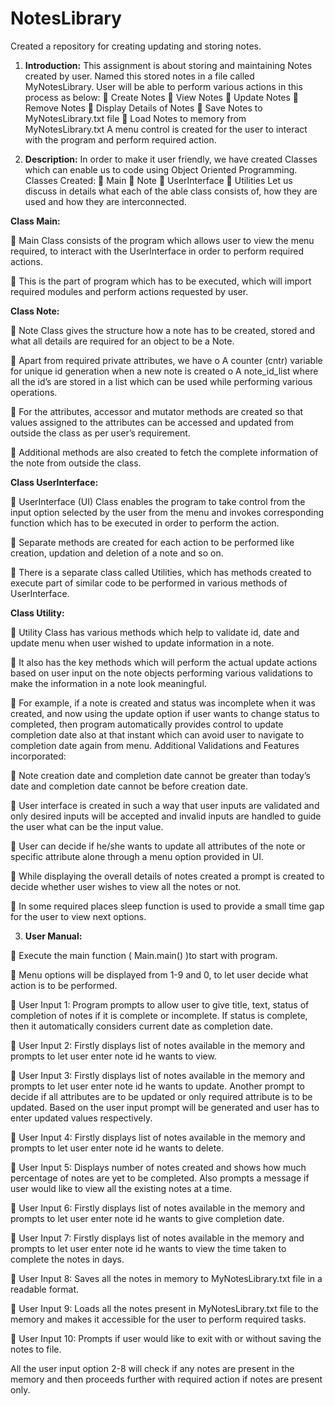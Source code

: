 # NotesLibrary
Created a repository for creating updating and storing notes.
1.	**Introduction:**
This assignment is about storing and maintaining Notes created by user. Named this stored notes in a file called MyNotesLibrary.
User will be able to perform various actions in this process as below:
	Create Notes
	View Notes
	Update Notes
	Remove Notes
	Display Details of Notes
	Save Notes to MyNotesLibrary.txt file
	Load Notes to memory from MyNotesLibrary.txt
A menu control is created for the user to interact with the program and perform required action.

2.	**Description:**
In order to make it user friendly, we have created Classes which can enable us to code using Object Oriented Programming.
Classes Created:
	Main
	Note
	UserInterface
	Utilities
Let us discuss in details what each of the able class consists of, how they are used and how they are interconnected.

**Class Main:**

	Main Class consists of the program which allows user to view the menu required, to interact with the UserInterface in order to perform required actions.

	This is the part of program which has to be executed, which will import required modules and perform actions requested by user.  

**Class Note:**

	Note Class gives the structure how a note has to be created, stored and what all details are required for an object to be a Note.

	Apart from required private attributes, we have 
o	A counter (cntr) variable for unique id generation when a new note is created
o	A note_id_list where all the id’s are stored in a list which can be used while performing various operations.

	For the attributes, accessor and mutator methods are created so that values assigned to the attributes can be accessed and updated from outside the class as per user’s requirement.

	Additional methods are also created to fetch the complete information of the note from outside the class.

**Class UserInterface:**

	UserInterface (UI) Class enables the program to take control from the input option selected by the user from the menu and invokes corresponding function which has to be executed in order to perform the action.

	Separate methods are created for each action to be performed like creation, updation and deletion of a note and so on.

	There is a separate class called Utilities, which has methods created to execute part of similar code to be performed in various methods of UserInterface.

**Class Utility:**

	Utility Class has various methods which help to validate id, date and update menu when user wished to update information in a note.

	It also has the key methods which will perform the actual update actions based on user input on the note objects performing various validations to make the information in a note look meaningful.

	For example, if a note is created and status was incomplete when it was created, and now using the update option if user wants to change status to completed, then program automatically provides control to update completion date also at that instant which can avoid user to navigate to completion date again from menu.
Additional Validations and Features incorporated:

	Note creation date and completion date cannot be greater than today’s date and completion date cannot be before creation date.

	User interface is created in such a way that user inputs are validated and only desired inputs will be accepted and invalid inputs are handled to guide the user what can be the input value.

	User can decide if he/she wants to update all attributes of the note or specific attribute alone through a menu option provided in UI.

	While displaying the overall details of notes created a prompt is created to decide whether user wishes to view all the notes or not.

	In some required places sleep function is used to provide a small time gap for the user to view next options.

3.	**User Manual:**

	Execute the main function ( Main.main() )to start with program.

	Menu options will be displayed from 1-9 and 0, to let user decide what action is to be performed.

	User Input 1: Program prompts to allow user to give title, text, status of completion of notes if it is complete or incomplete. If status is complete, then it automatically considers current date as completion date.

	User Input 2: Firstly displays list of notes available in the memory and prompts to let user enter note id he wants to view.

	User Input 3: Firstly displays list of notes available in the memory and prompts to let user enter note id he wants to update. Another prompt to decide if all attributes are to be updated or only required attribute is to be updated. Based on the user input prompt will be generated and user has to enter updated values respectively.

	User Input 4: Firstly displays list of notes available in the memory and prompts to let user enter note id he wants to delete.

	User Input 5: Displays number of notes created and shows how much percentage of notes are yet to be completed. Also prompts a message if user would like to view all the existing notes at a time.

	User Input 6: Firstly displays list of notes available in the memory and prompts to let user enter note id he wants to give completion date.

	User Input 7: Firstly displays list of notes available in the memory and prompts to let user enter note id he wants to view the time taken to complete the notes in days.

	User Input 8: Saves all the notes in memory to MyNotesLibrary.txt file in a readable format.

	User Input 9: Loads all the notes present in MyNotesLibrary.txt file to the memory and makes it accessible for the user to perform required tasks.

	User Input 10: Prompts if user would like to exit with or without saving the notes to file.

All the user input option 2-8 will check if any notes are present in the memory and then proceeds further with required action if notes are present only.
